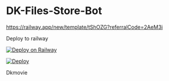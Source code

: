 # DK-Files-Store-Bot

https://railway.app/new/template/tShOZG?referralCode=2AeM3i


Deploy to railway

[![Deploy on Railway](https://railway.app/button.svg)](https://railway.app/new/template/tShOZG?referralCode=2AeM3i)


[![Deploy](https://www.herokucdn.com/deploy/button.svg)](https://heroku.com/deploy?template=https://github.com/Dkmovie/DK-Files-Store-Bot)

Dkmovie

